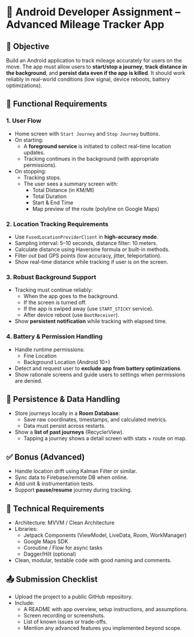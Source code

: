 
# 📱 Android Developer Assignment – Advanced Mileage Tracker App

## 🧩 Objective
Build an Android application to track mileage accurately for users on the move. The app must allow users to **start/stop a journey**, **track distance in the background**, and **persist data even if the app is killed**. It should work reliably in real-world conditions (low signal, device reboots, battery optimizations).

## 🚀 Functional Requirements

### 1. User Flow
- Home screen with `Start Journey` and `Stop Journey` buttons.
- On starting:
  - A **foreground service** is initiated to collect real-time location updates.
  - Tracking continues in the background (with appropriate permissions).
- On stopping:
  - Tracking stops.
  - The user sees a summary screen with:
    - Total Distance (in KM/MI)
    - Total Duration
    - Start & End Time
    - Map preview of the route (polyline on Google Maps)

### 2. Location Tracking Requirements
- Use `FusedLocationProviderClient` in **high-accuracy mode**.
- Sampling interval: 5–10 seconds, distance filter: 10 meters.
- Calculate distance using Haversine formula or built-in methods.
- Filter out bad GPS points (low accuracy, jitter, teleportation).
- Show real-time distance while tracking if user is on the screen.

### 3. Robust Background Support
- Tracking must continue reliably:
  - When the app goes to the background.
  - If the screen is turned off.
  - If the app is swiped away (use `START_STICKY` service).
  - After device reboot (use `BootReceiver`).
- Show **persistent notification** while tracking with elapsed time.

### 4. Battery & Permission Handling
- Handle runtime permissions:
  - Fine Location
  - Background Location (Android 10+)
- Detect and request user to **exclude app from battery optimizations**.
- Show rationale screens and guide users to settings when permissions are denied.

## 💾 Persistence & Data Handling
- Store journeys locally in a **Room Database**:
  - Save raw coordinates, timestamps, and calculated metrics.
  - Data must persist across restarts.
- Show a **list of past journeys** (RecyclerView).
  - Tapping a journey shows a detail screen with stats + route on map.

## ✅ Bonus (Advanced)
- Handle location drift using Kalman Filter or similar.
- Sync data to Firebase/remote DB when online.
- Add unit & instrumentation tests.
- Support **pause/resume** journey during tracking.

## 🔧 Technical Requirements
- Architecture: MVVM / Clean Architecture
- Libraries:
  - Jetpack Components (ViewModel, LiveData, Room, WorkManager)
  - Google Maps SDK
  - Coroutine / Flow for async tasks
  - Dagger/Hilt (optional)
- Clean, modular, testable code with good naming and comments.

## 📤 Submission Checklist
- Upload the project to a public GitHub repository.
- Include:
  - A README with app overview, setup instructions, and assumptions.
  - Screen recording or screenshots.
  - List of known issues or trade-offs.
  - Mention any advanced features you implemented beyond scope.
